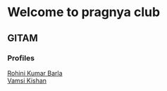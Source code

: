 # Welcome to pragnya club

## GITAM

### Profiles

[Rohini Kumar Barla](rohinibarla)    
[Vamsi Kishan](nrajana)   
